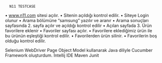       N11 TESTCASE
      
      
•	www.n11.com sitesi açılır.
•	Sitenin  açıldığı kontrol edilir. 
•	Siteye Login olunur
•	Arama bölümüne “samsung” yazılır ve aranır
•	Arama sonuçları sayfasında 2. sayfa açılır ve açıldığı kontrol edilir
•	Açılan sayfada 3. Ürün favorilere eklenir
•	Favoriler sayfası açılır.
•	Favorilere eklediğimiz ürün ile bu ürünün eşleştiği kontrol edilir.
•	Favorilerden ürün silinir.
•	Favorilerin boş olduğu kontrol edilir.

Selenium WebDriver 
Page Object Model kullanarak Java diliyle  Cucumber Framework oluşturdum.
İntellij IDE
Maven
Junit



